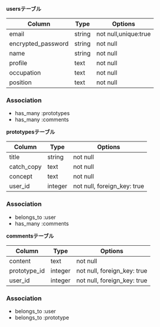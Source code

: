 **usersテーブル**

| Column                | Type         | Options               |
|-----------------------|--------------|-----------------------|
| email                 | string       | not null,unique:true  |
| encrypted_password    | string       | not null              |
| name                  | string       | not null              |
| profile               | text         | not null              |
| occupation            | text         | not null              |
| position              | text         | not null              |

### Association
- has_many :prototypes
- has_many :comments

**prototypesテーブル**

| Column                | Type         | Options                      |
|-----------------------|--------------|------------------------------|
| title                 | string       | not null                     |
| catch_copy            | text         | not null                     |
| concept               | text         | not null                     |
| user_id               | integer      | not null, foreign_key: true  |


### Association
- belongs_to :user
- has_many :comments

**commentsテーブル**

| Column                | Type         | Options                      |
|-----------------------|--------------|------------------------------|
| content               | text         | not null                     |
| prototype_id          | integer      | not null, foreign_key: true  |
| user_id               | integer      | not null, foreign_key: true  |

### Association
- belongs_to :user
- belongs_to :prototype
